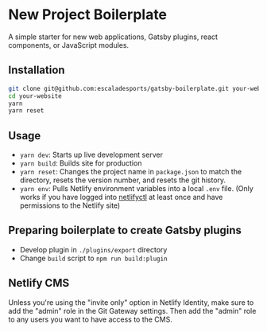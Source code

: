 # New Project Boilerplate

A simple starter for new web applications, Gatsby plugins, react components, or JavaScript modules.

## Installation

```bash
git clone git@github.com:escaladesports/gatsby-boilerplate.git your-website
cd your-website
yarn
yarn reset
```

## Usage

- `yarn dev`: Starts up live development server
- `yarn build`: Builds site for production
- `yarn reset`: Changes the project name in `package.json` to match the directory, resets the version number, and resets the git history.
- `yarn env`: Pulls Netlify environment variables into a local `.env` file. (Only works if you have logged into [netlifyctl](https://github.com/netlify/netlifyctl#command-line-login) at least once and have permissions to the Netlify site)

## Preparing boilerplate to create Gatsby plugins

- Develop plugin in `./plugins/export` directory
- Change `build` script to `npm run build:plugin`

## Netlify CMS

Unless you're using the "invite only" option in Netlify Identity, make sure to add the "admin" role in the Git Gateway settings. Then add the "admin" role to any users you want to have access to the CMS.
